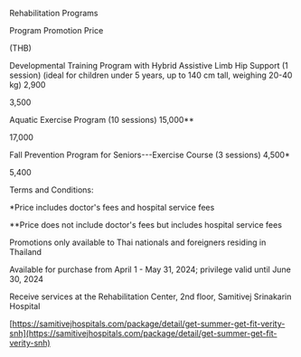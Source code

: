 Rehabilitation Programs

Program Promotion Price

(THB)

Developmental Training Program with Hybrid Assistive Limb Hip Support (1
session) (ideal for children under 5 years, up to 140 cm tall, weighing
20-40 kg) 2,900

3,500

Aquatic Exercise Program (10 sessions) 15,000\*\*

17,000

Fall Prevention Program for Seniors---Exercise Course (3 sessions)
4,500\*

5,400

Terms and Conditions:

\*Price includes doctor's fees and hospital service fees

\*\*Price does not include doctor's fees but includes hospital service
fees

Promotions only available to Thai nationals and foreigners residing in
Thailand

Available for purchase from April 1 - May 31, 2024; privilege valid
until June 30, 2024

Receive services at the Rehabilitation Center, 2nd floor, Samitivej
Srinakarin Hospital

[https://samitivejhospitals.com/package/detail/get-summer-get-fit-verity-snh](https://samitivejhospitals.com/package/detail/get-summer-get-fit-verity-snh)
